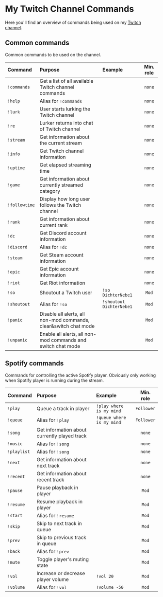 # My Twitch Channel Commands
Here you'll find an overview of commands being used on my [Twitch channel](https://www.twitch.tv/dichternebe1).

## Common commands

Common commands to be used on the channel.

| Command          | Purpose                                                          | Example                 | Min. role  |
|:-----------------|:-----------------------------------------------------------------|:------------------------|:----------:|
| `!commands`      | Get a list of all available Twitch channel commands              | | `none` |
| `!help`          | Alias for `!commands`                                            | | `none` |
| `!lurk`          | User starts lurking the Twitch channel                           | | `none` |
| `!re`            | Lurker returns into chat of Twitch channel                       | | `none` |
| `!stream`        | Get information about the current stream                         | | `none` |
| `!info`          | Get Twitch channel information                                   | | `none` |
| `!uptime`        | Get elapsed streaming time                                       | | `none` |
| `!game`          | Get information about currently streamed category                | | `none` |
| `!followtime`    | Display how long user follows the Twitch channel                 | | `none` |
| `!rank`          | Get information about current rank                               | | `none` |
| `!dc`            | Get Discord account information                                  | | `none` |
| `!discord`       | Alias for `!dc`                                                  | | `none` |
| `!steam`         | Get Steam account information                                    | | `none` |
| `!epic`          | Get Epic account information                                     | | `none` |
| `!riot`          | Get Riot information                                             | | `none` |
| `!so`            | Shoutout a Twitch user                                           | `!so DichterNebe1`       | `Mod` |
| `!shoutout`      | Alias for `!so`                                                  | `!shoutout DichterNebe1` | `Mod` |
| `!panic`         | Disable all alerts, all non-mod commands, clear&switch chat mode | | `Mod` | 
| `!unpanic`       | Enable all alerts, all non-mod commands and switch chat mode     | | `Mod` | 

## Spotify commands

Commands for controlling the active Spotify player.
Obviously only working when Spotify player is running during the stream.

| Command          | Purpose                                                          | Example                   | Min. role |
|:-----------------|:-----------------------------------------------------------------|:--------------------------|:----------:|
| `!play`          | Queue a track in player                                          | `!play where is my mind`  | `Follower` |
| `!queue`         | Alias for `!play`                                                | `!queue where is my mind` | `Follower` |
| `!song`          | Get information about currently played track                     | | `none` |
| `!music`         | Alias for `!song`                                                | | `none` |
| `!playlist`      | Alias for `!song`                                                | | `none` |
| `!next`          | Get information about next track                                 | | `none` |
| `!recent`        | Get information about recent track                               | | `none` |
| `!pause`         | Pause playback in player                                         | | `Mod` |
| `!resume`        | Resume playback in player                                        | | `Mod` |
| `!start`         | Alias for `!resume`                                              | | `Mod` |
| `!skip`          | Skip to next track in queue                                      | | `Mod` |
| `!prev`          | Skip to previous track in queue                                  | | `Mod` |
| `!back`          | Alias for `!prev`                                                | | `Mod` |
| `!mute`          | Toggle player's muting state                                     | | `Mod` |
| `!vol`           | Increase or decrease player volume                               | `!vol 20` | `Mod` |
| `!volume`        | Alias for `!vol`                                                 | `!volume -50` | `Mod` |
